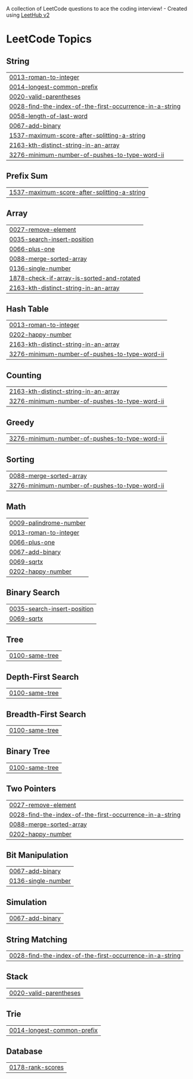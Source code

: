 A collection of LeetCode questions to ace the coding interview! - Created using [LeetHub v2](https://github.com/arunbhardwaj/LeetHub-2.0)
<!---LeetCode Topics Start-->
# LeetCode Topics
## String
|  |
| ------- |
| [0013-roman-to-integer](https://github.com/pusarlasaikeerthana/leetcode-solutions/tree/master/0013-roman-to-integer) |
| [0014-longest-common-prefix](https://github.com/pusarlasaikeerthana/leetcode-solutions/tree/master/0014-longest-common-prefix) |
| [0020-valid-parentheses](https://github.com/pusarlasaikeerthana/leetcode-solutions/tree/master/0020-valid-parentheses) |
| [0028-find-the-index-of-the-first-occurrence-in-a-string](https://github.com/pusarlasaikeerthana/leetcode-solutions/tree/master/0028-find-the-index-of-the-first-occurrence-in-a-string) |
| [0058-length-of-last-word](https://github.com/pusarlasaikeerthana/leetcode-solutions/tree/master/0058-length-of-last-word) |
| [0067-add-binary](https://github.com/pusarlasaikeerthana/leetcode-solutions/tree/master/0067-add-binary) |
| [1537-maximum-score-after-splitting-a-string](https://github.com/pusarlasaikeerthana/leetcode-solutions/tree/master/1537-maximum-score-after-splitting-a-string) |
| [2163-kth-distinct-string-in-an-array](https://github.com/pusarlasaikeerthana/leetcode-solutions/tree/master/2163-kth-distinct-string-in-an-array) |
| [3276-minimum-number-of-pushes-to-type-word-ii](https://github.com/pusarlasaikeerthana/leetcode-solutions/tree/master/3276-minimum-number-of-pushes-to-type-word-ii) |
## Prefix Sum
|  |
| ------- |
| [1537-maximum-score-after-splitting-a-string](https://github.com/pusarlasaikeerthana/leetcode-solutions/tree/master/1537-maximum-score-after-splitting-a-string) |
## Array
|  |
| ------- |
| [0027-remove-element](https://github.com/pusarlasaikeerthana/leetcode-solutions/tree/master/0027-remove-element) |
| [0035-search-insert-position](https://github.com/pusarlasaikeerthana/leetcode-solutions/tree/master/0035-search-insert-position) |
| [0066-plus-one](https://github.com/pusarlasaikeerthana/leetcode-solutions/tree/master/0066-plus-one) |
| [0088-merge-sorted-array](https://github.com/pusarlasaikeerthana/leetcode-solutions/tree/master/0088-merge-sorted-array) |
| [0136-single-number](https://github.com/pusarlasaikeerthana/leetcode-solutions/tree/master/0136-single-number) |
| [1878-check-if-array-is-sorted-and-rotated](https://github.com/pusarlasaikeerthana/leetcode-solutions/tree/master/1878-check-if-array-is-sorted-and-rotated) |
| [2163-kth-distinct-string-in-an-array](https://github.com/pusarlasaikeerthana/leetcode-solutions/tree/master/2163-kth-distinct-string-in-an-array) |
## Hash Table
|  |
| ------- |
| [0013-roman-to-integer](https://github.com/pusarlasaikeerthana/leetcode-solutions/tree/master/0013-roman-to-integer) |
| [0202-happy-number](https://github.com/pusarlasaikeerthana/leetcode-solutions/tree/master/0202-happy-number) |
| [2163-kth-distinct-string-in-an-array](https://github.com/pusarlasaikeerthana/leetcode-solutions/tree/master/2163-kth-distinct-string-in-an-array) |
| [3276-minimum-number-of-pushes-to-type-word-ii](https://github.com/pusarlasaikeerthana/leetcode-solutions/tree/master/3276-minimum-number-of-pushes-to-type-word-ii) |
## Counting
|  |
| ------- |
| [2163-kth-distinct-string-in-an-array](https://github.com/pusarlasaikeerthana/leetcode-solutions/tree/master/2163-kth-distinct-string-in-an-array) |
| [3276-minimum-number-of-pushes-to-type-word-ii](https://github.com/pusarlasaikeerthana/leetcode-solutions/tree/master/3276-minimum-number-of-pushes-to-type-word-ii) |
## Greedy
|  |
| ------- |
| [3276-minimum-number-of-pushes-to-type-word-ii](https://github.com/pusarlasaikeerthana/leetcode-solutions/tree/master/3276-minimum-number-of-pushes-to-type-word-ii) |
## Sorting
|  |
| ------- |
| [0088-merge-sorted-array](https://github.com/pusarlasaikeerthana/leetcode-solutions/tree/master/0088-merge-sorted-array) |
| [3276-minimum-number-of-pushes-to-type-word-ii](https://github.com/pusarlasaikeerthana/leetcode-solutions/tree/master/3276-minimum-number-of-pushes-to-type-word-ii) |
## Math
|  |
| ------- |
| [0009-palindrome-number](https://github.com/pusarlasaikeerthana/leetcode-solutions/tree/master/0009-palindrome-number) |
| [0013-roman-to-integer](https://github.com/pusarlasaikeerthana/leetcode-solutions/tree/master/0013-roman-to-integer) |
| [0066-plus-one](https://github.com/pusarlasaikeerthana/leetcode-solutions/tree/master/0066-plus-one) |
| [0067-add-binary](https://github.com/pusarlasaikeerthana/leetcode-solutions/tree/master/0067-add-binary) |
| [0069-sqrtx](https://github.com/pusarlasaikeerthana/leetcode-solutions/tree/master/0069-sqrtx) |
| [0202-happy-number](https://github.com/pusarlasaikeerthana/leetcode-solutions/tree/master/0202-happy-number) |
## Binary Search
|  |
| ------- |
| [0035-search-insert-position](https://github.com/pusarlasaikeerthana/leetcode-solutions/tree/master/0035-search-insert-position) |
| [0069-sqrtx](https://github.com/pusarlasaikeerthana/leetcode-solutions/tree/master/0069-sqrtx) |
## Tree
|  |
| ------- |
| [0100-same-tree](https://github.com/pusarlasaikeerthana/leetcode-solutions/tree/master/0100-same-tree) |
## Depth-First Search
|  |
| ------- |
| [0100-same-tree](https://github.com/pusarlasaikeerthana/leetcode-solutions/tree/master/0100-same-tree) |
## Breadth-First Search
|  |
| ------- |
| [0100-same-tree](https://github.com/pusarlasaikeerthana/leetcode-solutions/tree/master/0100-same-tree) |
## Binary Tree
|  |
| ------- |
| [0100-same-tree](https://github.com/pusarlasaikeerthana/leetcode-solutions/tree/master/0100-same-tree) |
## Two Pointers
|  |
| ------- |
| [0027-remove-element](https://github.com/pusarlasaikeerthana/leetcode-solutions/tree/master/0027-remove-element) |
| [0028-find-the-index-of-the-first-occurrence-in-a-string](https://github.com/pusarlasaikeerthana/leetcode-solutions/tree/master/0028-find-the-index-of-the-first-occurrence-in-a-string) |
| [0088-merge-sorted-array](https://github.com/pusarlasaikeerthana/leetcode-solutions/tree/master/0088-merge-sorted-array) |
| [0202-happy-number](https://github.com/pusarlasaikeerthana/leetcode-solutions/tree/master/0202-happy-number) |
## Bit Manipulation
|  |
| ------- |
| [0067-add-binary](https://github.com/pusarlasaikeerthana/leetcode-solutions/tree/master/0067-add-binary) |
| [0136-single-number](https://github.com/pusarlasaikeerthana/leetcode-solutions/tree/master/0136-single-number) |
## Simulation
|  |
| ------- |
| [0067-add-binary](https://github.com/pusarlasaikeerthana/leetcode-solutions/tree/master/0067-add-binary) |
## String Matching
|  |
| ------- |
| [0028-find-the-index-of-the-first-occurrence-in-a-string](https://github.com/pusarlasaikeerthana/leetcode-solutions/tree/master/0028-find-the-index-of-the-first-occurrence-in-a-string) |
## Stack
|  |
| ------- |
| [0020-valid-parentheses](https://github.com/pusarlasaikeerthana/leetcode-solutions/tree/master/0020-valid-parentheses) |
## Trie
|  |
| ------- |
| [0014-longest-common-prefix](https://github.com/pusarlasaikeerthana/leetcode-solutions/tree/master/0014-longest-common-prefix) |
## Database
|  |
| ------- |
| [0178-rank-scores](https://github.com/pusarlasaikeerthana/leetcode-solutions/tree/master/0178-rank-scores) |
<!---LeetCode Topics End-->